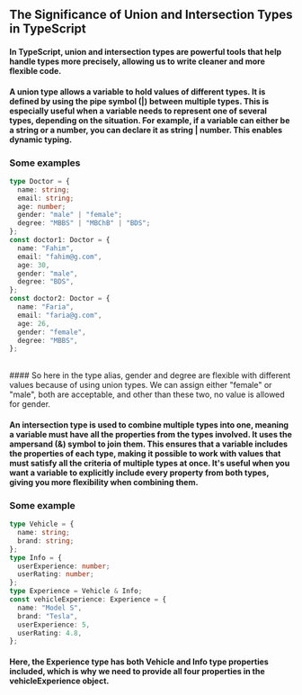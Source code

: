 ## The Significance of Union and Intersection Types in TypeScript

#### In TypeScript, union and intersection types are powerful tools that help handle types more precisely, allowing us to write cleaner and more flexible code.

#### A union type allows a variable to hold values of different types. It is defined by using the pipe symbol (|) between multiple types. This is especially useful when a variable needs to represent one of several types, depending on the situation. For example, if a variable can either be a string or a number, you can declare it as string | number. This enables dynamic typing.

### Some examples

```typescript
type Doctor = {
  name: string;
  email: string;
  age: number;
  gender: "male" | "female";
  degree: "MBBS" | "MBChB" | "BDS";
};
const doctor1: Doctor = {
  name: "Fahim",
  email: "fahim@g.com",
  age: 30,
  gender: "male",
  degree: "BDS",
};
const doctor2: Doctor = {
  name: "Faria",
  email: "faria@g.com",
  age: 26,
  gender: "female",
  degree: "MBBS",
};
```

<br/>
#### So here in the type alias, gender and degree are flexible with different values because of using union types. We can assign either "female" or "male", both are acceptable, and other than these two, no value is allowed for gender.

#### An intersection type is used to combine multiple types into one, meaning a variable must have all the properties from the types involved. It uses the ampersand (&) symbol to join them. This ensures that a variable includes the properties of each type, making it possible to work with values that must satisfy all the criteria of multiple types at once. It's useful when you want a variable to explicitly include every property from both types, giving you more flexibility when combining them.

### Some example

```typescript
type Vehicle = {
  name: string;
  brand: string;
};
type Info = {
  userExperience: number;
  userRating: number;
};
type Experience = Vehicle & Info;
const vehicleExperience: Experience = {
  name: "Model S",
  brand: "Tesla",
  userExperience: 5,
  userRating: 4.8,
};
```

#### Here, the Experience type has both Vehicle and Info type properties included, which is why we need to provide all four properties in the vehicleExperience object.
